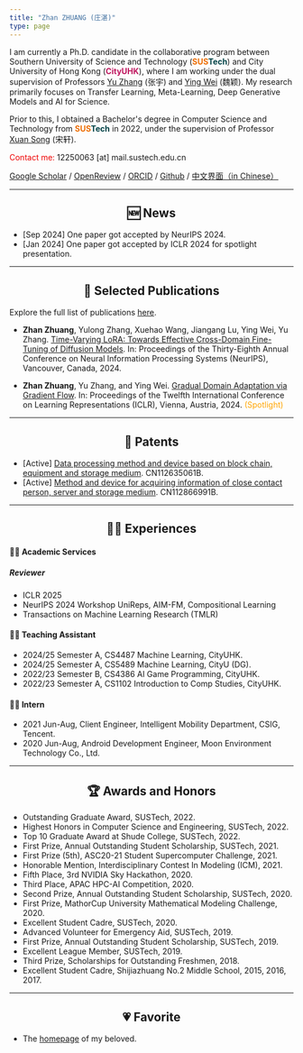 ```yaml
---
title: "Zhan ZHUANG (庄湛)"
type: page
---
```


I am currently a Ph.D. candidate in the collaborative program between Southern University of Science and Technology (<font color=#ed6c00><strong>SUS</strong></font><font color=#004246><strong>Tech</strong></font>) and City University of Hong Kong (<font color=#bf165e><strong>CityUHK</strong></font>), where I am working under the dual supervision of Professors [Yu Zhang](https://yuzhanghk.github.io/) (张宇) and [Ying Wei](https://wei-ying.net/) (魏颖). My research primarily focuses on Transfer Learning, Meta-Learning, Deep Generative Models and AI for Science.

Prior to this, I obtained a Bachelor's degree in Computer Science and Technology from <font color=#ed6c00><strong>SUS</strong></font><font color=#004246><strong>Tech</strong></font> in 2022, under the supervision of Professor [Xuan Song](https://faculty.sustech.edu.cn/songx) (宋轩).

<font color="#EE0000">Contact me:</font> 12250063 [at] mail.sustech.edu.cn

[Google Scholar](https://scholar.google.com/citations?user=YC7hQdIAAAAJ) /  [OpenReview](https://openreview.net/profile?id=~Zhan_Zhuang1) / [ORCID](https://orcid.org/0000-0003-0215-8728) / [Github](https://github.com/zwebzone) / <font color="#39C5BB"> [中文界面（in Chinese）](./cn) </font>

---
<h2 align="center"> 🆕 News </h2>

- [Sep 2024] One paper got accepted by NeurIPS 2024.
- [Jan 2024] One paper got accepted by ICLR 2024 for spotlight presentation.

---
<h2 align="center"> 📕 Selected Publications </h2>

Explore the full list of publications <font color="#EE0000">[here](../publications/)</font>.

- **Zhan Zhuang**, Yulong Zhang, Xuehao Wang, Jiangang Lu, Ying Wei, Yu Zhang. [Time-Varying LoRA: Towards Effective Cross-Domain Fine-Tuning of Diffusion Models](https://openreview.net/forum?id=SgODU2mx9T). In: Proceedings of the Thirty-Eighth Annual Conference on Neural Information Processing Systems (NeurIPS), Vancouver, Canada, 2024.

- **Zhan Zhuang**, Yu Zhang, and Ying Wei. [Gradual Domain Adaptation via Gradient Flow](https://openreview.net/forum?id=iTTZFKrlGV).  In: Proceedings of the Twelfth International Conference on Learning Representations (ICLR), Vienna, Austria, 2024. <font color="#FFA500"> (Spotlight) </font>


---
<h2 align="center"> 📃 Patents </h2>

- [Active] [Data processing method and device based on block chain, equipment and storage medium](https://patents.google.com/patent/CN112635061B/). CN112635061B.
- [Active] [Method and device for acquiring information of close contact person, server and storage medium](https://patents.google.com/patent/CN112866991B/). CN112866991B.

---

<h2 align="center"> 🙋‍♂️ Experiences </h2>

#### 👨‍💻 Academic Services
##### Reviewer
- ICLR 2025
- NeurIPS 2024 Workshop UniReps, AIM-FM, Compositional Learning
- Transactions on Machine Learning Research (TMLR)

#### 👨‍🏫 Teaching Assistant
- 2024/25 Semester A, CS4487 Machine Learning, CityUHK.
- 2024/25 Semester A, CS5489 Machine Learning, CityU (DG).
- 2022/23 Semester B, CS4386 AI Game Programming, CityUHK.
- 2022/23 Semester A, CS1102 Introduction to Comp Studies, CityUHK.

#### 👨‍🔧 Intern
- 2021 Jun-Aug, Client Engineer, Intelligent Mobility Department, CSIG, Tencent.
- 2020 Jun-Aug, Android Development Engineer, Moon Environment Technology Co., Ltd.

---
<h2 align="center"> 🏆 Awards and Honors </h2>

- Outstanding Graduate Award, SUSTech, 2022.
- Highest Honors in Computer Science and Engineering, SUSTech, 2022.
- Top 10 Graduate Award at Shude College, SUSTech, 2022.
- First Prize, Annual Outstanding Student Scholarship, SUSTech, 2021.
- First Prize (5th), ASC20-21 Student Supercomputer Challenge, 2021.
- Honorable Mention, Interdisciplinary Contest In Modeling (ICM), 2021.
- Fifth Place, 3rd NVIDIA Sky Hackathon, 2020.
- Third Place, APAC HPC-AI Competition, 2020.
- Second Prize, Annual Outstanding Student Scholarship, SUSTech, 2020.
- First Prize, MathorCup University Mathematical Modeling Challenge, 2020.
- Excellent Student Cadre, SUSTech, 2020.
- Advanced Volunteer for Emergency Aid, SUSTech, 2019.
- First Prize, Annual Outstanding Student Scholarship, SUSTech, 2019.
- Excellent League Member, SUSTech, 2019.
- Third Prize, Scholarships for Outstanding Freshmen, 2018.
- Excellent Student Cadre, Shijiazhuang No.2 Middle School, 2015, 2016, 2017.

---
<h2 align="center"> 💗 Favorite </h2>

- The [homepage](https://nyh-dolphin.github.io/) of my beloved.